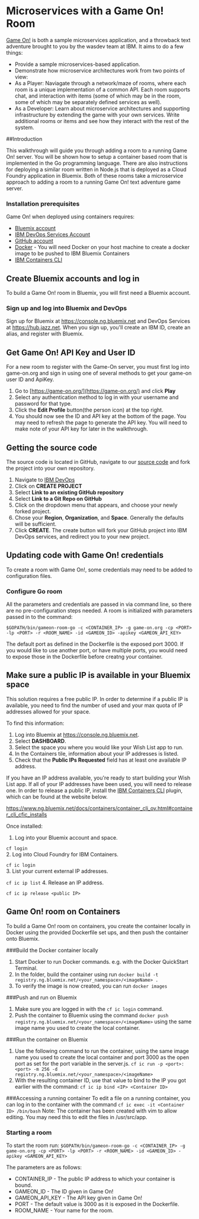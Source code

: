 # Microservices with a Game On! Room
[Game On!](https://game-on.org/) is both a sample microservices application, and a throwback text adventure brought to you by the wasdev team at IBM. It aims to do a few things:

- Provide a sample microservices-based application.
- Demonstrate how microservice architectures work from two points of view:
 - As a Player: Naviagate through a network/maze of rooms, where each room is a unique implementation of a common API. Each room supports chat, and interaction with items (some of which may be in the room, some of which may be separately defined services as well).
 - As a Developer: Learn about microservice architectures and supporting infrastructure by extending the game with your own services. Write additional rooms or items and see how they interact with the rest of the system.


##Introduction

This walkthrough will guide you through adding a room to a running Game On! server.  You will be shown how to setup a container based room that is implemented in the Go programming language.  There are also instructions for deploying a similar room written in Node.js that is deployed as a Cloud Foundry application in Bluemix.  Both of these rooms take a microservice approach to adding a room to a running Game On! text adventure game server.  

### Installation prerequisites

Game On! when deployed using containers requires:

- [Bluemix account](https://console.ng.bluemix.net)
- [IBM DevOps Services Account](https://hub.jazz.net/register)
- [GitHub account](https://github.com/)
- [Docker](https://docs.docker.com/engine/installation/) - You will need Docker on your host machine to create a docker image to be pushed to IBM Bluemix Containers
- [IBM Containers CLI](https://www.ng.bluemix.net/docs/containers/container_cli_ov.html#container_cli_cfic_install)


## Create Bluemix accounts and log in
To build a Game On! room in Bluemix, you will first need a Bluemix account. 

### Sign up and log into Bluemix and DevOps
Sign up for Bluemix at https://console.ng.bluemix.net and DevOps Services at https://hub.jazz.net. When you sign up, you'll create an IBM ID, create an alias, and register with Bluemix.

## Get Game On! API Key and User ID
For a new room to register with the Game-On server, you must first log into game-on.org and sign in using one of several methods to get your game-on user ID and ApiKey.

1.	Go to [https://game-on.org/](https://game-on.org/) and click **Play**
2.	Select any authentication method to log in with your username and password for that type.
3.	Click the **Edit Profile** button(the person icon) at the top right.
4.	You should now see the ID and API key at the bottom of the page.  You may need to refresh the page to generate the API key.  You will need to make note of your API key for later in the walkthrough.

## Getting the source code

The source code is located in GitHub, navigate to our [source code](https://github.com/cfsworkload/gameon-room-go.git) and fork the project into your own repository.

1. Navigate to [IBM DevOps](https://hub.jazz.net/)
2. Click on **CREATE PROJECT**
3. Select **Link to an existing GitHub repository**
4. Select **Link to a Git Repo on GitHub**
5. Click on the dropdown menu that appears, and choose your newly forked project.  
6. Chose your **Region**, **Organization**, and **Space**.  Generally the defaults will be sufficient.
7. Click **CREATE**.  The create button will fork your GitHub project into IBM DevOps services, and redirect you to your new project.  

## Updating code with Game On! credentials
To create a room with Game On!, some credentials may need to be added to configuration files.

### Configure Go room
All the parameters and credentials are passed in via command line, so there are no pre-configuration steps needed. A room is initialized with parameters passed in to the command:

`$GOPATH/bin/gameon-room-go -c <CONTAINER_IP> -g game-on.org -cp <PORT> -lp <PORT> -r <ROOM_NAME> -id <GAMEON_ID> -apikey <GAMEON_API_KEY>`

The default port as defined in the Dockerfile is the exposed port 3000. If you would like to use another port, or have multiple ports, you would need to expose those in the Dockerfile before creatng your container.


## Make sure a public IP is available in your Bluemix space
This solution requires a free public IP. In order to determine if a public IP is available, you need to find the number of used and your max quota of IP addresses allowed for your space.

To find this information:

1. Log into Bluemix at https://console.ng.bluemix.net.
2. Select **DASHBOARD**.
3. Select the space you where you would like your Wish List app to run.
4. In the Containers tile, information about your IP addresses is listed.
5. Check that the **Public IPs Requested** field has at least one available IP address.

If you have an IP address available, you're ready to start building your Wish List app. If all of your IP addresses have been used, you will need to release one. In order to release a public IP, install the [IBM Containers CLI](https://www.ng.bluemix.net/docs/containers/container_cli_ov.html#container_cli_cfic_installs) plugin, which can be found at the website below.

https://www.ng.bluemix.net/docs/containers/container_cli_ov.html#container_cli_cfic_installs

Once installed:

1. Log into your Bluemix account and space.

  `cf login`  
2. Log into Cloud Foundry for IBM Containers.

  `cf ic login`  
3. List your current external IP addresses.

  `cf ic ip list`
4. Release an IP address.

  `cf ic ip release <public IP>`


## Game On! room on Containers
To build a Game On! room on containers, you create the container locally in Docker using the provided Dockerfile set ups, and then push the container onto Bluemix.

###Build the Docker container locally
1.	Start Docker to run Docker commands. e.g. with the Docker QuickStart Terminal.
2.	In the folder, build the container using run `docker build -t registry.ng.bluemix.net/<your_namespace>/<imageName> .`
3.	To verify the image is now created, you can run `docker images`

###Push and run on Bluemix
1.	Make sure you are logged in with the `cf ic login` command.
2.	Push the container to Bluemix using the command `docker push registry.ng.bluemix.net/<your_namespace>/<imageName>` using the same image name you used to create the local container.

###Run the container on Bluemix
1.	Use the following command to run the container, using the same image name you used to create the local container and port 3000 as the open port as set for the port variable in the server.js. 
	`cf ic run -p <port>:<port> -m 256 -d registry.ng.bluemix.net/<your_namespace>/<imageName>`
2.	With the resulting container ID, use that value to bind to the IP you got earlier with the command: 
	`cf ic ip bind <IP> <Container ID>`

###Accessing a running container
To edit a file on a running container, you can log in to the container with the command 
	`cf ic exec -it <Container ID> /bin/bash`
Note: The container has been created with vim to allow editing. You may need this to edit the files in /usr/src/app.

### Starting a room
To start the room run:
`$GOPATH/bin/gameon-room-go -c <CONTAINER_IP> -g game-on.org -cp <PORT> -lp <PORT> -r <ROOM_NAME> -id <GAMEON_ID> -apikey <GAMEON_API_KEY>`

The parameters are as follows:
- CONTAINER_IP - The public IP address to which your container is bound.
- GAMEON_ID - The ID given in Game On!
- GAMEON_API_KEY - The API key given in Game On!
- PORT - The default value is 3000 as it is exposed in the Dockerfile.
- ROOM_NAME - Your name for the room.


